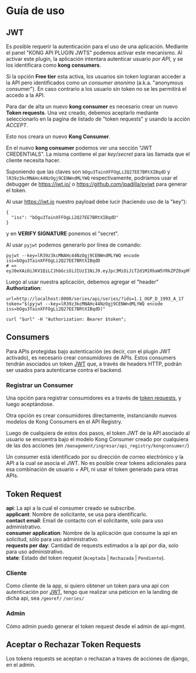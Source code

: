 # Guía de uso

## JWT

Es posible requerir la autenticación para el uso de una aplicación.
Mediante el panel "KONG API PLUGIN JWTS" podemos activar este mecanismo.
Al activar este plugin, la aplicación intentara autenticar usuario *por API*, y se
los identificara como **kong consumers**.

Si la opción **Free tier** esta activa, los usuarios sin token lograran acceder a la
API pero identificados como un *consumer anonimo* (a.k.a. "anonymous consumer").
En caso contrario a los usuario sin token no se les permitirá el accedo a la API.

Para dar de alta un nuevo **kong consumer** es necesario crear un nuevo **Token requests**.
Una vez creado, debemos aceptarlo mediante seleccionarlo en la pagina de listado de "token requests"
y usando la acción *ACCEPT*.

Esto nos creara un nuevo **Kong Consumer**.

En el nuevo **kong consumer** podemos ver una sección "JWT CREDENTIALS".
La misma contiene el par *key*/*secret* para las llamada que el cliente necesita hacer.

Suponiendo que las claves son `bOgu3TainXFFOgLi2Q27EE7BRtXIBqdD` y `lR39z3kcMNAHc44NzOgj9CENWndMLYWQ` respectivamente,
podríamos usar el debugger de https://jwt.io/ o https://github.com/jpadilla/pyjwt para generar el token.

Al usar https://jwt.io nuestro payload debe lucir (haciendo uso de la "key"):

```
{
  "iss": "bOgu3TainXFFOgLi2Q27EE7BRtXIBqdD"
}
```

y en **VERIFY SIGNATURE** ponemos el "secret".

Al usar `pyjwt` podemos generarlo por línea de comando:

```
pyjwt --key=lR39z3kcMNAHc44NzOgj9CENWndMLYWQ encode iss=bOgu3TainXFFOgLi2Q27EE7BRtXIBqdD
# => eyJ0eXAiOiJKV1QiLCJhbGciOiJIUzI1NiJ9.eyJpc3MiOiJiT2d1M1RhaW5YRkZPZ0xpMlEyN0VFN0JSdFhJQnFkRCJ9.hxyvLkUYmrlonrFUoQ_Il1Y7RcJXYV5DERHBzR7paa0
```

Luego al usar nuestra aplicación, debemos agregar el "header" **Authorization**:

```
url=http://localhost:8000/series/api/series/?ids=1.1_OGP_D_1993_A_17
token="$(pyjwt --key=lR39z3kcMNAHc44NzOgj9CENWndMLYWQ encode iss=bOgu3TainXFFOgLi2Q27EE7BRtXIBqdD)"

curl "$url" -H "Authorization: Bearer $token";
```



## Consumers

Para APIs protegidas bajo autenticación (es decir, con el plugin JWT activado), es necesario crear _consumidores_ de APIs. Estos consumers tendrán asociados un token [JWT](https://jwt.io/) que, a través de headers HTTP, podrán ser usados para autenticarse contra el backend. 

### Registrar un Consumer

Una opción para registrar consumidores es a través de [token requests](token_request.md), y luego aceptándose. 

Otra opción es crear consumidores directamente, instanciando nuevos modelos de Kong Consumers en el API Registry. 

Luego de cualquiera de estos dos pasos, el token JWT de la API asociado al usuario se encuentra bajo el modelo Kong Consumer creado por cualquiera de las dos acciones (en `/management/ingresar/api_registry/kongconsumer/`)

Un consumer está identificado por su dirección de correo electrónico y la API a la cual se asocia el JWT. No es posible crear tokens adicionales para esa combinación de usuario + API, ni usar el token generado para otras APIs. 


## Token Request

**api**: La api a la cual el consumer creado se subscribe.<br>
**applicant**: Nombre de solicitante, se usa para identificarlo.<br>
**contact email**: Email de contacto con el solicitante,
solo para uso administrativo.<br>
**consumer application**: Nombre de la aplicación que consume
la api en solicitud, sólo para uso administrativo.<br>
**requests per day**: Cantidad de requests estimados a la api por dia,
solo para uso administrativo.<br>
**state**: Estado del token request (`Aceptada` | `Rechazada` | `Pendiente`).<br>

### Cliente

Como cliente de la app, si quiero obtener un token para una api con
autenticación por [JWT](../apis/plugins/jwt.md), tengo que realizar una
peticion en la landing de dicha api, sea `/georef/` `/series/`

### Admin

Cómo admin puedo generar el token request desde el admin de api-mgmt.

## Aceptar o Rechazar Token Requests

Los tokens requests se aceptan o rechazan a traves
de acciones de django, en el admin.
